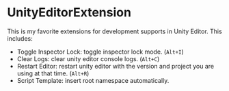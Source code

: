 # UnityEditorExtension

This is my favorite extensions for development supports in Unity Editor. This includes:

- Toggle Inspector Lock: toggle inspector lock mode. (`Alt+I`)
- Clear Logs: clear unity editor console logs. (`Alt+C`)
- Restart Editor: restart unity editor with the version and project you are using at that time. (`Alt+R`)
- Script Template: insert root namespace automatically.
